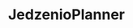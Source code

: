 ---
title: JedzenioPlanner
publicationDate: 2020-09-25
published: true
shortDescription: Projekt zespołowy na hackathon HackHeroes 2020 - II. miejsce
url: https://github.com/JedzenioPlanner/JedzenioPlanner
tags:
    - JavaScript
    - Auth0
    - jQuery
    - BulmaCSS
cover: /src/assets/projects/jedzenioplanner.png
---